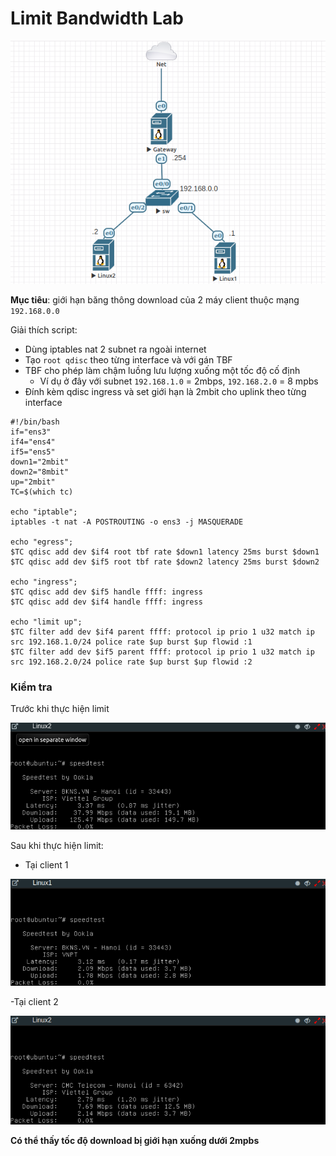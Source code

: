 # Limit Bandwidth Lab

![](https://github.com/huynp1999/huynp/blob/master/pic/network/tc/tc3.png)

**Mục tiêu**: giới hạn băng thông download của 2 máy client thuộc mạng `192.168.0.0`

Giải thích script:
- Dùng iptables nat 2 subnet ra ngoài internet
- Tạo `root qdisc` theo từng interface và với gán TBF
- TBF cho phép làm chậm luồng lưu lượng xuống một tốc độ cố định
  - Ví dụ ở đây với subnet `192.168.1.0` = 2mbps, `192.168.2.0` = 8 mpbs
- Đính kèm qdisc ingress và set giới hạn là 2mbit cho uplink theo từng interface

```
#!/bin/bash
if="ens3"
if4="ens4"
if5="ens5"
down1="2mbit"
down2="8mbit"
up="2mbit"
TC=$(which tc)

echo "iptable";
iptables -t nat -A POSTROUTING -o ens3 -j MASQUERADE

echo "egress";
$TC qdisc add dev $if4 root tbf rate $down1 latency 25ms burst $down1
$TC qdisc add dev $if5 root tbf rate $down2 latency 25ms burst $down2

echo "ingress";
$TC qdisc add dev $if5 handle ffff: ingress
$TC qdisc add dev $if4 handle ffff: ingress

echo "limit up";
$TC filter add dev $if4 parent ffff: protocol ip prio 1 u32 match ip src 192.168.1.0/24 police rate $up burst $up flowid :1
$TC filter add dev $if5 parent ffff: protocol ip prio 1 u32 match ip src 192.168.2.0/24 police rate $up burst $up flowid :2
```

### Kiểm tra
Trước khi thực hiện limit

![](https://github.com/huynp1999/huynp/blob/master/pic/network/tc/tc1.png)

Sau khi thực hiện limit:
- Tại client 1

![](https://github.com/huynp1999/huynp/blob/master/pic/network/tc/tc5.png)

-Tại client 2

![](https://github.com/huynp1999/huynp/blob/master/pic/network/tc/tc4.png)

**Có thể thấy tốc độ download bị giới hạn xuống dưới 2mpbs**
